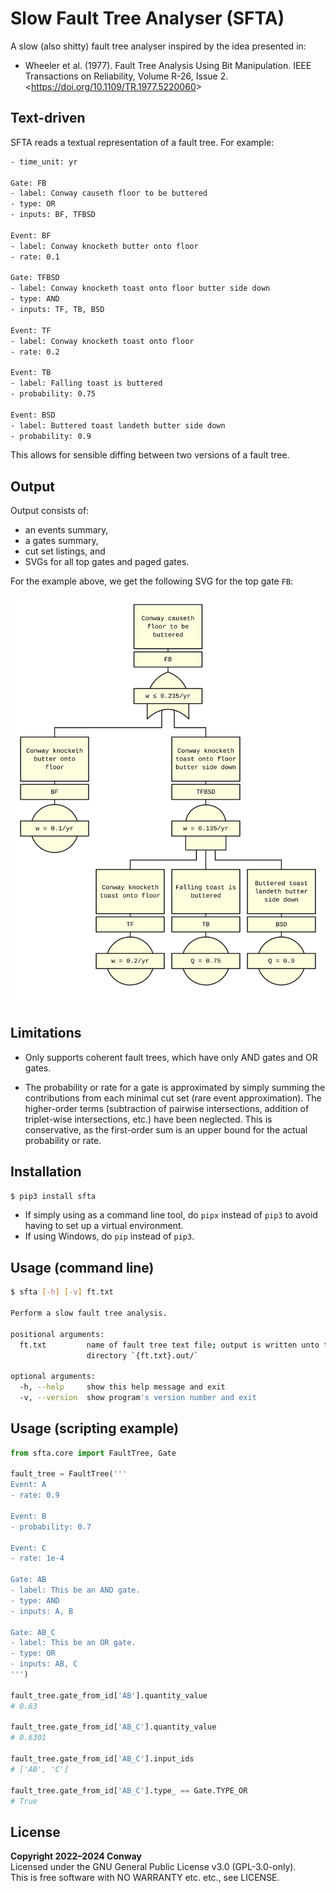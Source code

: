 # Slow Fault Tree Analyser (SFTA)

A slow (also shitty) fault tree analyser inspired by the idea presented in:

- Wheeler et al. (1977). Fault Tree Analysis Using Bit Manipulation.
  IEEE Transactions on Reliability, Volume R-26, Issue 2.
  <<https://doi.org/10.1109/TR.1977.5220060>>


## Text-driven

SFTA reads a textual representation of a fault tree. For example:

```txt
- time_unit: yr

Gate: FB
- label: Conway causeth floor to be buttered
- type: OR
- inputs: BF, TFBSD

Event: BF
- label: Conway knocketh butter onto floor
- rate: 0.1

Gate: TFBSD
- label: Conway knocketh toast onto floor butter side down
- type: AND
- inputs: TF, TB, BSD

Event: TF
- label: Conway knocketh toast onto floor
- rate: 0.2

Event: TB
- label: Falling toast is buttered
- probability: 0.75

Event: BSD
- label: Buttered toast landeth butter side down
- probability: 0.9
```

This allows for sensible diffing between two versions of a fault tree.


## Output

Output consists of:
- an events summary,
- a gates summary,
- cut set listings, and
- SVGs for all top gates and paged gates.

For the example above, we get the following SVG for the top gate `FB`:

<img
  alt="Nice looking SVG showing the example fault tree."
  src="https://raw.githubusercontent.com/yawnoc/sfta/master/demos/readme-example.txt.out/figures/FB.svg"
  width="640">


## Limitations

- Only supports coherent fault trees, which have only AND gates and OR gates.

- The probability or rate for a gate is approximated by simply summing the
  contributions from each minimal cut set (rare event approximation).
  The higher-order terms (subtraction of pairwise intersections, addition of
  triplet-wise intersections, etc.) have been neglected. This is conservative,
  as the first-order sum is an upper bound for the actual probability or rate.


## Installation

```bash
$ pip3 install sfta
```

- If simply using as a command line tool, do `pipx` instead of `pip3`
  to avoid having to set up a virtual environment.
- If using Windows, do `pip` instead of `pip3`.


## Usage (command line)

```bash
$ sfta [-h] [-v] ft.txt

Perform a slow fault tree analysis.

positional arguments:
  ft.txt         name of fault tree text file; output is written unto the
                 directory `{ft.txt}.out/`

optional arguments:
  -h, --help     show this help message and exit
  -v, --version  show program's version number and exit
```


## Usage (scripting example)

```python
from sfta.core import FaultTree, Gate

fault_tree = FaultTree('''
Event: A
- rate: 0.9

Event: B
- probability: 0.7

Event: C
- rate: 1e-4

Gate: AB
- label: This be an AND gate.
- type: AND
- inputs: A, B

Gate: AB_C
- label: This be an OR gate.
- type: OR
- inputs: AB, C
''')

fault_tree.gate_from_id['AB'].quantity_value
# 0.63

fault_tree.gate_from_id['AB_C'].quantity_value
# 0.6301

fault_tree.gate_from_id['AB_C'].input_ids
# ['AB', 'C']

fault_tree.gate_from_id['AB_C'].type_ == Gate.TYPE_OR
# True
```


## License

**Copyright 2022–2024 Conway** <br>
Licensed under the GNU General Public License v3.0 (GPL-3.0-only). <br>
This is free software with NO WARRANTY etc. etc., see LICENSE. <br>
